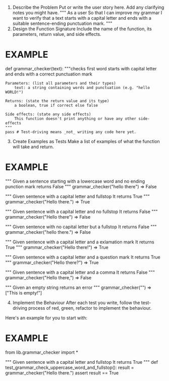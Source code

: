 1. Describe the Problem
Put or write the user story here. Add any clarifying notes you might have.
"""
As a user
So that I can improve my grammar
I want to verify that a text starts with a capital letter and ends with a suitable sentence-ending punctuation mark.
"""
2. Design the Function Signature
Include the name of the function, its parameters, return value, and side effects.

# EXAMPLE

def grammar_checker(text):
    """checks first word starts with capital letter and ends with a correct punctuation mark

    Parameters: (list all parameters and their types)
        text: a string containing words and punctuation (e.g. "hello WORLD!")

    Returns: (state the return value and its type)
        a boolean, true if correct else false

    Side effects: (state any side effects)
        This function doesn't print anything or have any other side-effects
    """
    pass # Test-driving means _not_ writing any code here yet.
3. Create Examples as Tests
Make a list of examples of what the function will take and return.

# EXAMPLE

"""
Given a sentence starting with a lowercase word and no ending punction mark
returns False
"""
grammar_checker("hello there") => False

"""
Given sentence with a capital letter and fullstop
It returns True
"""
grammar_checker("Hello there.") => True

"""
Given sentence with a capital letter and no fullstop
It returns False
"""
grammar_checker("Hello there") => False

"""
Given sentence with no capital letter but a fullstop
It returns False
"""
grammar_checker("hello there.") => False

"""
Given sentence with a capital letter and a exlamation mark
It returns True
"""
grammar_checker("Hello there!") => True

"""
Given sentence with a capital letter and a question mark
It returns True
"""
grammar_checker("Hello there?") => True

"""
Given sentence with a capital letter and a comma
It returns False
"""
grammar_checker("Hello there,") => False

"""
Given an empty string
returns an error
"""
grammar_checker("") => ["This is empty!"]



4. Implement the Behaviour
After each test you write, follow the test-driving process of red, green, refactor to implement the behaviour.

Here's an example for you to start with:

# EXAMPLE

from lib.grammar_checker import *

"""
Given sentence with a capital letter and fullstop
It returns True
"""
def test_grammar_check_uppercase_word_and_fullstop():
    result = grammar_checker("Hello there.")
    assert result == True
